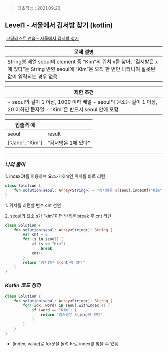 > 최초작성 : 2021.09.23

## **Level1 - 서울에서 김서방 찾기 (kotlin)**

 [코딩테스트 연습 - 서울에서 김서방 찾기](https://programmers.co.kr/learn/courses/30/lessons/12919)

| **문제 설명** |
| --- |
| String형 배열 seoul의 element 중 “Kim”의 위치 x를 찾아, “김서방은 x에 있다”는 String 반환   seoul에 “Kim”은 오직 한 번만 나타나며 잘못된 값이 입력되는 경우 없음 |

| **제한 조건** |
| --- |
|   -   seoul의 길이 1 이상, 1000 이하 배열 -   seoul의 원소는 길이 1 이상, 20 이하인 문자열 -   “Kim”은 반드시 seoul 안에 포함   |

| **​입출력 예** |  |
| --- | --- |
| seoul | result |
| \[“Jane”, “Kim”\] | “김서방은 1에 있다” |

---

### _**나의 풀이**_

1\. indexOf를 이용하며 요소가 Kim인 위치를 바로 리턴

```kt
class Solution {
    fun solution(seoul: Array<String>) = "김서방은 ${seoul.indexOf("Kim")}에 있다"
}
```

1\. 위치를 리턴할 변수 cnt 선언

2\. seoul의 요소 s가 "kim"이면 반복문 break 후 cnt 리턴

```kt
class Solution {
    fun solution(seoul: Array<String>): String {
        var cnt = 0
        for (s in seoul) {
            if (s == "Kim")
                break
            cnt++
        }
        return "김서방은 ${cnt}에 있다"
    }
}
```

### _**Kotlin 코드 정리**_

```kt
class Solution {
	fun solution(seoul: Array<String>): Stirng {
		for((idx, word) in seoul.withIndex()) {
			if (word == "Kim") {
				return "김서방은 ${idx}에 있다"
			}
		}
	}
}
```

* (index, value)로 for문을 돌려 바로 index를 찾을 수 있음